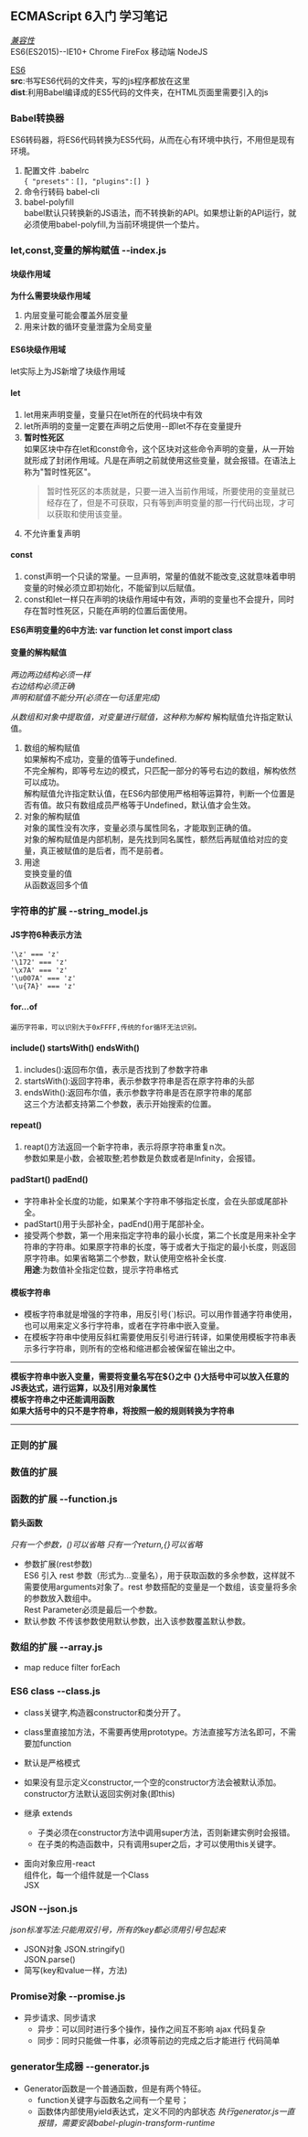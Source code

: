 ## ECMAScript 6入门 学习笔记
[*兼容性*](https://kangax.github.io/compat-table/es6/)		
ES6(ES2015)--IE10+ Chrome FireFox 移动端 NodeJS		


[ES6](http://es6.ruanyifeng.com/#docs/let)		
**src**:书写ES6代码的文件夹，写的js程序都放在这里		
**dist**:利用Babel编译成的ES5代码的文件夹，在HTML页面里需要引入的js 		

### Babel转换器		
ES6转码器，将ES6代码转换为ES5代码，从而在心有环境中执行，不用但是现有环境。		

1. 配置文件 .babelrc	
	`{
		"presets"：[],
		"plugins":[]
	}`		
2. 命令行转码 babel-cli	
3. babel-polyfill	
	babel默认只转换新的JS语法，而不转换新的API。如果想让新的API运行，就必须使用babel-polyfill,为当前环境提供一个垫片。		


### let,const,变量的解构赋值	--index.js 		
#### 块级作用域		
**为什么需要块级作用域**	
1. 内层变量可能会覆盖外层变量	
2. 	用来计数的循环变量泄露为全局变量		

#### ES6块级作用域	
let实际上为JS新增了块级作用域	

#### let		
1. let用来声明变量，变量只在let所在的代码块中有效		
2. let所声明的变量一定要在声明之后使用--即let不存在变量提升	
3. **暂时性死区**		
如果区块中存在let和const命令，这个区块对这些命令声明的变量，从一开始就形成了封闭作用域。凡是在声明之前就使用这些变量，就会报错。在语法上称为"暂时性死区"。	
	> 暂时性死区的本质就是，只要一进入当前作用域，所要使用的变量就已经存在了，但是不可获取，只有等到声明变量的那一行代码出现，才可以获取和使用该变量。	
4. 不允许重复声明		

#### const
1. const声明一个只读的常量。一旦声明，常量的值就不能改变,这就意味着申明变量的时候必须立即初始化，不能留到以后赋值。				
2. const和let一样只在声明的块级作用域中有效，声明的变量也不会提升，同时存在暂时性死区，只能在声明的位置后面使用。	

**ES6声明变量的6中方法: var function let const import class**				

#### 变量的解构赋值		

*两边两边结构必须一样*	
*右边结构必须正确*	
*声明和赋值不能分开(必须在一句话里完成)*	

*从数组和对象中提取值，对变量进行赋值，这种称为解构*	
解构赋值允许指定默认值。	
1. 数组的解构赋值		
	如果解构不成功，变量的值等于undefined.		
	不完全解构，即等号左边的模式，只匹配一部分的等号右边的数组，解构依然可以成功。		
	解构赋值允许指定默认值，在ES6内部使用严格相等运算符，判断一个位置是否有值。故只有数组成员严格等于Undefined，默认值才会生效。	
2. 对象的解构赋值		
	对象的属性没有次序，变量必须与属性同名，才能取到正确的值。		
	对象的解构赋值是内部机制，是先找到同名属性，额然后再赋值给对应的变量，真正被赋值的是后者，而不是前者。	
3. 用途		
	变换变量的值	
	从函数返回多个值	


### 字符串的扩展	--string_model.js 		
#### JS字符6种表示方法
	'\z' === 'z'	
	'\172' === 'z'	
	'\x7A' === 'z'
	'\u007A' === 'z'
	'\u{7A}' === 'z'		

#### for...of	
	遍历字符串，可以识别大于0xFFFF,传统的for循环无法识别。	

#### include() startsWith() endsWith()	
1. includes():返回布尔值，表示是否找到了参数字符串	
2. startsWith():返回字符串，表示参数字符串是否在原字符串的头部	
3. endsWith():返回布尔值，表示参数字符串是否在原字符串的尾部	
	这三个方法都支持第二个参数，表示开始搜索的位置。	

#### repeat()	
1. reapt()方法返回一个新字符串，表示将原字符串重复n次。		
	参数如果是小数，会被取整;若参数是负数或者是Infinity，会报错。	

#### padStart() padEnd()	
* 字符串补全长度的功能，如果某个字符串不够指定长度，会在头部或尾部补全。		
* padStart()用于头部补全，padEnd()用于尾部补全。	
* 接受两个参数，第一个用来指定字符串的最小长度，第二个长度是用来补全字符串的字符串。如果原字符串的长度，等于或者大于指定的最小长度，则返回原字符串。如果省略第二个参数，默认使用空格补全长度.	
	**用途**:为数值补全指定位数，提示字符串格式	

#### 模板字符串	
 * 模板字符串就是增强的字符串，用反引号(`)标识。可以用作普通字符串使用，也可以用来定义多行字符串，或者在字符串中嵌入变量。			
* 在模板字符串中使用反斜杠需要使用反引号进行转译，如果使用模板字符串表示多行字符串，则所有的空格和缩进都会被保留在输出之中。
***	
**模板字符串中嵌入变量，需要将变量名写在${}之中**
**{}大括号中可以放入任意的JS表达式，进行运算，以及引用对象属性**	
**模板字符串之中还能调用函数**	
**如果大括号中的只不是字符串，将按照一般的规则转换为字符串**		

---		
### 正则的扩展		
### 数值的扩展	

### 函数的扩展	--function.js 		
#### 箭头函数	
*只有一个参数，()可以省略*	
*只有一个return,{}可以省略* 	

* 参数扩展(rest参数)	
ES6 引入 rest 参数（形式为...变量名），用于获取函数的多余参数，这样就不需要使用arguments对象了。rest 参数搭配的变量是一个数组，该变量将多余的参数放入数组中。	
Rest Parameter必须是最后一个参数。	
* 默认参数
不传该参数使用默认参数，出入该参数覆盖默认参数。	

### 数组的扩展	--array.js 	
* map reduce filter forEach		

### ES6 class  --class.js
* class关键字,构造器constructor和类分开了。				
* class里直接加方法，不需要再使用prototype。方法直接写方法名即可，不需要加function	
* 默认是严格模式	
* 如果没有显示定义constructor,一个空的constructor方法会被默认添加。constructor方法默认返回实例对象(即this)		


* 继承
	extends		
	* 子类必须在constructor方法中调用super方法，否则新建实例时会报错。	
	* 在子类的构造函数中，只有调用super之后，才可以使用this关键字。	

* 面向对象应用-react	
	组件化，每一个组件就是一个Class	
	JSX			

### JSON  --json.js
*json标准写法:只能用双引号，所有的key都必须用引号包起来*		
* JSON对象
	JSON.stringify()	
	JSON.parse()		
* 简写(key和value一样，方法)


### Promise对象  --promise.js
* 异步请求、同步请求
	* 异步：可以同时进行多个操作，操作之间互不影响  ajax     代码复杂
	* 同步：同时只能做一件事，必须等前边的完成之后才能进行    代码简单

### generator生成器  --generator.js	
* Generator函数是一个普通函数，但是有两个特征。		
	* function关键字与函数名之间有一个星号；
	* 函数体内部使用yield表达式，定义不同的内部状态	
*执行generator.js一直报错，需要安装babel-plugin-transform-runtime*		









